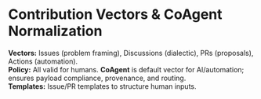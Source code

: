 # Contribution Vectors & CoAgent Normalization

**Vectors:** Issues (problem framing), Discussions (dialectic), PRs (proposals), Actions (automation).  
**Policy:** All valid for humans. **CoAgent** is default vector for AI/automation; ensures payload compliance, provenance, and routing.  
**Templates:** Issue/PR templates to structure human inputs.

